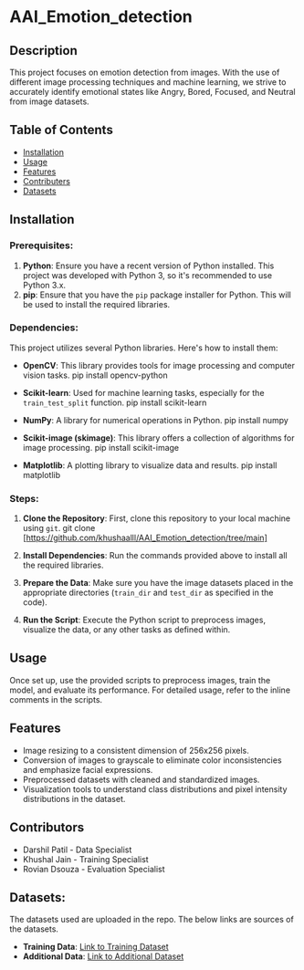 # AAI_Emotion_detection

## Description

This project focuses on emotion detection from images. With the use of different image processing techniques and machine learning, we strive to accurately identify emotional states like Angry, Bored, Focused, and Neutral from image datasets.

## Table of Contents

- [Installation](#installation)
- [Usage](#usage)
- [Features](#features)
- [Contributers](#contributers)
- [Datasets](#datasets)

## Installation

### Prerequisites:

1. **Python**: Ensure you have a recent version of Python installed. This project was developed with Python 3, so it's recommended to use Python 3.x.
2. **pip**: Ensure that you have the `pip` package installer for Python. This will be used to install the required libraries.

### Dependencies:

This project utilizes several Python libraries. Here's how to install them:

- **OpenCV**: This library provides tools for image processing and computer vision tasks.
pip install opencv-python

- **Scikit-learn**: Used for machine learning tasks, especially for the `train_test_split` function.
pip install scikit-learn

- **NumPy**: A library for numerical operations in Python.
pip install numpy

- **Scikit-image (skimage)**: This library offers a collection of algorithms for image processing.
pip install scikit-image

- **Matplotlib**: A plotting library to visualize data and results.
pip install matplotlib

### Steps:

1. **Clone the Repository**: First, clone this repository to your local machine using `git`.
git clone [https://github.com/khushaalll/AAI_Emotion_detection/tree/main]

3. **Install Dependencies**: Run the commands provided above to install all the required libraries.
4. **Prepare the Data**: Make sure you have the image datasets placed in the appropriate directories (`train_dir` and `test_dir` as specified in the code).
5. **Run the Script**: Execute the Python script to preprocess images, visualize the data, or any other tasks as defined within.

## Usage

Once set up, use the provided scripts to preprocess images, train the model, and evaluate its performance. For detailed usage, refer to the inline comments in the scripts.

## Features

- Image resizing to a consistent dimension of 256x256 pixels.
- Conversion of images to grayscale to eliminate color inconsistencies and emphasize facial expressions.
- Preprocessed datasets with cleaned and standardized images.
- Visualization tools to understand class distributions and pixel intensity distributions in the dataset.

## Contributors

 
- Darshil Patil - Data Specialist 
- Khushal Jain - Training Specialist
- Rovian Dsouza - Evaluation Specialist


## Datasets:
The datasets used are uploaded in the repo. The below links are sources of the datasets.
- **Training Data**: [Link to Training Dataset](https://www.kaggle.com/datasets/ananthu017/emotion-detection-fer)
- **Additional Data**: [Link to Additional Dataset](https://universe.roboflow.com/university-ggw0y/emotional-detection-r3xb2)
